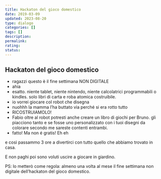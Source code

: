 ```yaml
---
title: Hackaton del gioco domestico
date: 2019-03-09
updated: 2023-08-20
type: dialogo
categories: []
tags: []
description: 
permalink: 
rating: 
status:
---
```

## Hackaton del gioco domestico

- ragazzi questo è il fine settimana NON DIGITALE
- ahia
- esatto. niente tablet, niente nintendo, niente calcolatrici programmabili o kindles. solo libri di carta e roba atomica costruibile.
- io vorrei giocare col robot che disegna
- nuohhh la mamma l’ha buttato via perché si era rotto tutto
- RICOSTRUIAMOLO!
- Fabio oltre al robot potresti anche creare un libro di giochi per Bruno. gli piacciono tanto e se fosse uno personalizzato con i tuoi disegni da colorare secondo me sareste contenti entrambi.
- fatto! Ma non é gratis! Eh eh


e così passammo 3 ore a divertirci con tutto quello che abbiamo trovato in casa.

E non paghi poi sono voluti uscire a giocare in giardino.

PS: lo metterò come regola: almeno una volta al mese il fine settimana non digitale dell’hackaton del gioco domestico.
